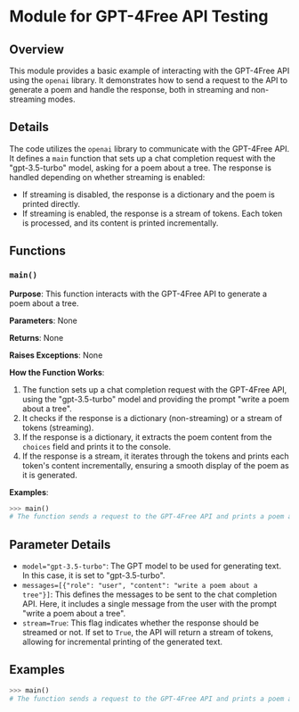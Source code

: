 # Module for GPT-4Free API Testing

## Overview

This module provides a basic example of interacting with the GPT-4Free API using the `openai` library. It demonstrates how to send a request to the API to generate a poem and handle the response, both in streaming and non-streaming modes.

## Details

The code utilizes the `openai` library to communicate with the GPT-4Free API. It defines a `main` function that sets up a chat completion request with the "gpt-3.5-turbo" model, asking for a poem about a tree. The response is handled depending on whether streaming is enabled:

- If streaming is disabled, the response is a dictionary and the poem is printed directly.
- If streaming is enabled, the response is a stream of tokens. Each token is processed, and its content is printed incrementally.

## Functions

### `main()`

**Purpose**: This function interacts with the GPT-4Free API to generate a poem about a tree.

**Parameters**: None

**Returns**: None

**Raises Exceptions**: None

**How the Function Works**:

1. The function sets up a chat completion request with the GPT-4Free API, using the "gpt-3.5-turbo" model and providing the prompt "write a poem about a tree".
2. It checks if the response is a dictionary (non-streaming) or a stream of tokens (streaming).
3. If the response is a dictionary, it extracts the poem content from the `choices` field and prints it to the console.
4. If the response is a stream, it iterates through the tokens and prints each token's content incrementally, ensuring a smooth display of the poem as it is generated.

**Examples**:

```python
>>> main()
# The function sends a request to the GPT-4Free API and prints a poem about a tree to the console, either directly or incrementally depending on whether streaming is enabled.
```

## Parameter Details

- `model="gpt-3.5-turbo"`: The GPT model to be used for generating text. In this case, it is set to "gpt-3.5-turbo".
- `messages=[{"role": "user", "content": "write a poem about a tree"}]`: This defines the messages to be sent to the chat completion API. Here, it includes a single message from the user with the prompt "write a poem about a tree".
- `stream=True`: This flag indicates whether the response should be streamed or not. If set to `True`, the API will return a stream of tokens, allowing for incremental printing of the generated text.

## Examples

```python
>>> main()
# The function sends a request to the GPT-4Free API and prints a poem about a tree to the console, either directly or incrementally depending on whether streaming is enabled.
```